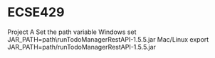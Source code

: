 # ECSE429
Project A
Set the path variable
Windows
set JAR_PATH=path\runTodoManagerRestAPI-1.5.5.jar
Mac/Linux
export JAR_PATH=path/runTodoManagerRestAPI-1.5.5.jar